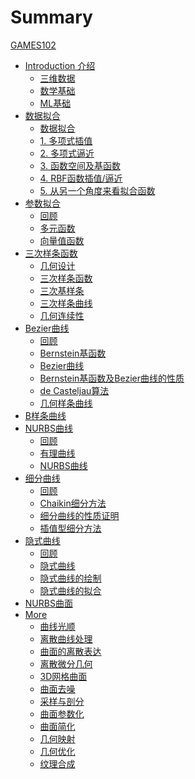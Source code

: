 # Summary

[GAMES102](README.md)

- [Introduction 介绍]()
  - [三维数据](Introduction/3DData.md)
  - [数学基础](Introduction/MathBasic.md)
  - [ML基础](Introduction/MLBaic.md)
- [数据拟合]()
  - [数据拟合](DataFitting/DataFitting.md)
  - [1. 多项式插值](DataFitting/PolynomialInterpolation.md)
  - [2. 多项式逼近](DataFitting/PolynomialApproximation.md)
  - [3. 函数空间及基函数](DataFitting/Funtion.md)
  - [4. RBF函数插值/逼近](DataFitting/RBF.md)
  - [5. 从另一个角度来看拟合函数](DataFitting/NewView.md)
- [参数拟合]()
  - [回顾](ParametricFitting/Review.md)
  - [多元函数](ParametricFitting/Multi.md)
  - [向量值函数](ParametricFitting/VectorValue.md)
- [三次样条函数]()
  - [几何设计](CubicSplines/GeometricDesign.md)
  - [三次样条函数](CubicSplines/CubicSplineFunction.md)
  - [三次基样条](CublicSplines/CubicBasisSpline.md)
  - [三次样条曲线](CublicSplines/CubicSplineCurve.md)
  - [几何连续性](CublicSplines/GeometricContinuity.md)
- [Bezier曲线]()
  - [回顾](BezierCurve/Review.md)
  - [Bernstein基函数](BezierCurve/BernsteinBasisFunction.md)
  - [Bezier曲线](BezierCurve/BezierCurve.md)
  - [Bernstein基函数及Bezier曲线的性质](BezierCurve/Property.md)
  - [de Casteljau算法](BezierCurve/DeCasteljau算法.md)
  - [几何样条曲线](BezierCurve/GeometricSpline.md)
- [B样条曲线](BsplineCurve/BsplineCurve.md)
- [NURBS曲线]()
  - [回顾](NURBS/Review.md)
  - [有理曲线](NURBS/RationalCurve.md)
  - [NURBS曲线](NURBS/NURBS.md)
- [细分曲线]()
  - [回顾](SubdivisionCurves/Review.md)
  - [Chaikin细分方法](SubdivisionCurves/Chaikin.md)
  - [细分曲线的性质证明](SubdivisionCurves/Property.md)
  - [插值型细分方法](SubdivisionCurves/interpolate.md)
- [隐式曲线]()
  - [回顾](ImplicitCurves/Review.md)
  - [隐式曲线](ImplicitCurves/ImplicitCurves.md)
  - [隐式曲线的绘制](ImplicitCurves/Draw.md)
  - [隐式曲线的拟合](ImplicitCurves/Fitting.md)
- [NURBS曲面](SplineSurfaces/SplineSurfaces.md)
- [More]()
  - [曲线光顺](CubicSplines/CurveFairing.md)
  - [离散曲线处理](CubicSplines/DiscreteCurves.md)
  - [曲面的离散表达](CubicSplines/TriangularMeshes.md)
  - [离散微分几何](CubicSplines/DiscreteDifferential.md)
  - [3D网格曲面](CubicSplines/LaplacianCoordinates.md)
  - [曲面去噪](CubicSplines/Smoothing.md)
  - [采样与剖分](CubicSplines/Sampling-Tessellation.md)
  - [曲面参数化](CubicSplines/Parameterization.md)
  - [曲面简化](CubicSplines/Simplification.md)
  - [几何映射](CubicSplines/Mapping.md)
  - [几何优化](CubicSplines/Optimization.md)
  - [纹理合成](CubicSplines/TextureSynthesis.md)
  



  
  

    